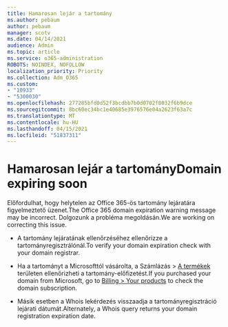 ```yaml
---
title: Hamarosan lejár a tartomány
ms.author: pebaum
author: pebaum
manager: scotv
ms.date: 04/14/2021
audience: Admin
ms.topic: article
ms.service: o365-administration
ROBOTS: NOINDEX, NOFOLLOW
localization_priority: Priority
ms.collection: Adm_O365
ms.custom:
- "10933"
- "5300030"
ms.openlocfilehash: 277285bfd0d52f3bcdbb7b0d0702f8032f6b9dce
ms.sourcegitcommit: 8bc60ec34bc1e40685e3976576e04a2623f63a7c
ms.translationtype: MT
ms.contentlocale: hu-HU
ms.lasthandoff: 04/15/2021
ms.locfileid: "51837311"
---
```

# <a name="domain-expiring-soon"></a><span data-ttu-id="da0a3-102">Hamarosan lejár a tartomány</span><span class="sxs-lookup"><span data-stu-id="da0a3-102">Domain expiring soon</span></span>

<span data-ttu-id="da0a3-103">Előfordulhat, hogy helytelen az Office 365-ös tartomány lejáratára figyelmeztető üzenet.</span><span class="sxs-lookup"><span data-stu-id="da0a3-103">The Office 365 domain expiration warning message may be incorrect.</span></span> <span data-ttu-id="da0a3-104">Dolgozunk a probléma megoldásán.</span><span class="sxs-lookup"><span data-stu-id="da0a3-104">We are working on correcting this issue.</span></span>

- <span data-ttu-id="da0a3-105">A tartomány lejáratának ellenőrzéséhez ellenőrizze a tartományregisztrálónál.</span><span class="sxs-lookup"><span data-stu-id="da0a3-105">To verify your domain expiration check with your domain registrar.</span></span>

- <span data-ttu-id="da0a3-106">Ha a tartományt a Microsofttól vásárolta, a Számlázás > [A termékek](https://admin.microsoft.com/Adminportal/Home?source=applauncher#/subscriptions) területen ellenőrizheti a tartomány-előfizetést.</span><span class="sxs-lookup"><span data-stu-id="da0a3-106">If you purchased your domain from Microsoft, go to [Billing > Your products](https://admin.microsoft.com/Adminportal/Home?source=applauncher#/subscriptions) to check the domain subscription.</span></span>

- <span data-ttu-id="da0a3-107">Másik esetben a Whois lekérdezés visszaadja a tartományregisztráció lejárati dátumát.</span><span class="sxs-lookup"><span data-stu-id="da0a3-107">Alternately, a Whois query returns your domain registration expiration date.</span></span>